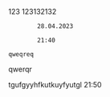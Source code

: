 123 
        123132132   
        
            28.04.2023

            21:40
   
    qweqreq

qwerqr

tgufgyyhfkutkuyfyutgl
                21:50
